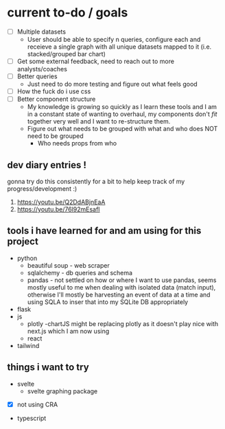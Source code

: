 # current to-do / goals
- [ ] Multiple datasets
	- User should be able to specify n queries, configure each and receieve a single graph with all unique datasets mapped to it (i.e. stacked/grouped bar chart)
- [ ] Get some external feedback, need to reach out to more analysts/coaches 
- [ ] Better queries 
	- Just need to do more testing and figure out what feels good 
- [ ] How the fuck do i use css
- [ ] Better component structure
	- My knowledge is growing so quickly as I learn these tools and I am in a constant state of wanting to overhaul, my components don't *fit* together very well and I want to re-structure them. 
	- Figure out what needs to be grouped with what and who does NOT need to be grouped 
		- Who needs props from who
	


## dev diary entries !
gonna try do this consistently for a bit to help keep track of my progress/development :)
1. https://youtu.be/Q2DdABjnEaA
2. https://youtu.be/76l92mEsafI



## tools i have learned for and am using for this project

- python
	- beautiful soup - web scraper
	- sqlalchemy - db queries and schema
	- pandas - not settled on how or where I want to use pandas, seems mostly useful to me when dealing with isolated data (match input), otherwise I'll mostly be harvesting an event of data at a time and using SQLA to inser that into my SQLite DB appropriately 
- flask
- js
	- plotly
	-chartJS might be replacing plotly as it doesn't play nice with next.js which I am now using
	- react	
- tailwind


## things i want to try

- svelte
	- svelte graphing package 
- [x] not using CRA 
- typescript


